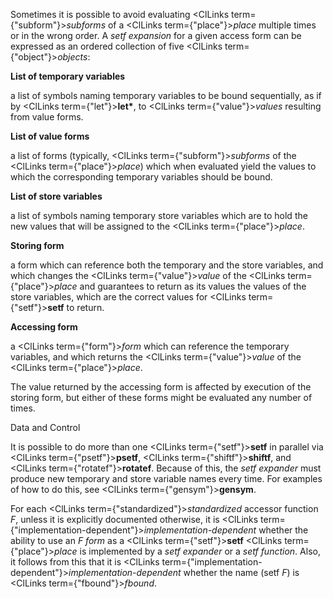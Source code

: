  



Sometimes it is possible to avoid evaluating <ClLinks  term={"subform"}><i>subforms</i></ClLinks> of a <ClLinks  term={"place"}><i>place</i></ClLinks> multiple times or in the wrong order. A *setf expansion* for a given access form can be expressed as an ordered collection of five <ClLinks  term={"object"}><i>objects</i></ClLinks>: 



**List of temporary variables** 



a list of symbols naming temporary variables to be bound sequentially, as if by <ClLinks  term={"let"}><b>let\*</b></ClLinks>, to <ClLinks  term={"value"}><i>values</i></ClLinks> resulting from value forms. 



**List of value forms** 



a list of forms (typically, <ClLinks  term={"subform"}><i>subforms</i></ClLinks> of the <ClLinks  term={"place"}><i>place</i></ClLinks>) which when evaluated yield the values to which the corresponding temporary variables should be bound. 



**List of store variables** 



a list of symbols naming temporary store variables which are to hold the new values that will be assigned to the <ClLinks  term={"place"}><i>place</i></ClLinks>. 



**Storing form** 



a form which can reference both the temporary and the store variables, and which changes the <ClLinks  term={"value"}><i>value</i></ClLinks> of the <ClLinks  term={"place"}><i>place</i></ClLinks> and guarantees to return as its values the values of the store variables, which are the correct values for <ClLinks  term={"setf"}><b>setf</b></ClLinks> to return. 



**Accessing form** 



a <ClLinks  term={"form"}><i>form</i></ClLinks> which can reference the temporary variables, and which returns the <ClLinks  term={"value"}><i>value</i></ClLinks> of the <ClLinks  term={"place"}><i>place</i></ClLinks>. 



The value returned by the accessing form is affected by execution of the storing form, but either of these forms might be evaluated any number of times. 



Data and Control 











It is possible to do more than one <ClLinks  term={"setf"}><b>setf</b></ClLinks> in parallel via <ClLinks  term={"psetf"}><b>psetf</b></ClLinks>, <ClLinks  term={"shiftf"}><b>shiftf</b></ClLinks>, and <ClLinks  term={"rotatef"}><b>rotatef</b></ClLinks>. Because of this, the *setf expander* must produce new temporary and store variable names every time. For examples of how to do this, see <ClLinks  term={"gensym"}><b>gensym</b></ClLinks>. 



For each <ClLinks  term={"standardized"}><i>standardized</i></ClLinks> accessor function *F*, unless it is explicitly documented otherwise, it is <ClLinks  term={"implementation-dependent"}><i>implementation-dependent</i></ClLinks> whether the ability to use an *F form* as a <ClLinks  term={"setf"}><b>setf</b></ClLinks> <ClLinks  term={"place"}><i>place</i></ClLinks> is implemented by a *setf expander* or a *setf function*. Also, it follows from this that it is <ClLinks  term={"implementation-dependent"}><i>implementation-dependent</i></ClLinks> whether the name (setf *F*) is <ClLinks  term={"fbound"}><i>fbound</i></ClLinks>. 



